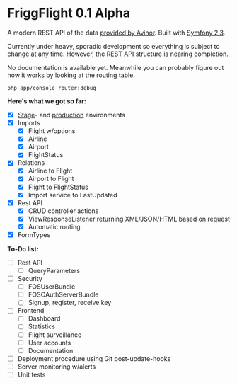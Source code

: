 FriggFlight 0.1 Alpha
========

A modern REST API of the data [provided by Avinor](http://www.avinor.no/avinor/trafikk/50_Flydata). Built with [Symfony 2.3](https://github.com/symfony/symfony).

Currently under heavy, sporadic development so everything is subject to change at any time. However, the REST API structure is nearing completion.

No documentation is available yet. Meanwhile you can probably figure out how it works by looking at the routing table.

	php app/console router:debug

**Here's what we got so far:**

- [x] [Stage](http://dev.flyapi.no)- and [production](http://www.flyapi.no) environments
- [x] Imports
    - [x] Flight w/options
    - [x] Airline
    - [x] Airport
    - [x] FlightStatus
- [x] Relations
    - [x] Airline to Flight
    - [x] Airport to Flight
    - [x] Flight to FlightStatus
    - [x] Import service to LastUpdated
- [x] Rest API
    - [x] CRUD controller actions
    - [x] ViewResponseListener returning XML/JSON/HTML based on request
    - [x] Automatic routing
- [x] FormTypes

**To-Do list:**

- [ ] Rest API
	- [ ] QueryParameters
- [ ] Security
    - [ ] FOSUserBundle
    - [ ] FOSOAuthServerBundle
    - [ ] Signup, register, receive key
- [ ] Frontend
    - [ ] Dashboard
    - [ ] Statistics
    - [ ] Flight surveillance
    - [ ] User accounts
    - [ ] Documentation
- [ ] Deployment procedure using Git post-update-hooks
- [ ] Server monitoring w/alerts
- [ ] Unit tests